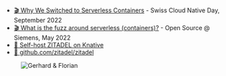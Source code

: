 - [🎬  Why We Switched to Serverless Containers](https://www.youtube.com/watch?v=v-PYY83CABg) - Swiss Cloud Native Day, September 2022
- [🎬 What is the fuzz around serverless (containers)?](https://zitadel.com/blog/siemens-open-source-2022) - Open Source @ Siemens, May 2022
- [🔬 Self-host ZITADEL on Knative](https://zitadel.com/docs/self-hosting/deploy/knative)
- [🐙 github.com/zitadel/zitadel](https://github.com/zitadel/zitadel)

<figure class="richtext-figure richtext-figure--full">
  <img src="https://cdn.changelog.com/shipit/shipit-87--florian-forster.jpg" alt="Gerhard & Florian" loading="lazy">
</figure>